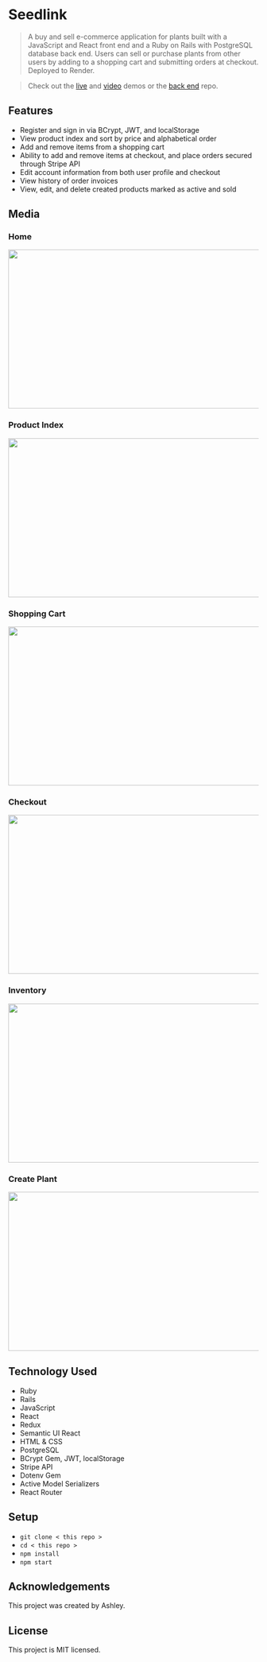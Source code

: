 # Seedlink 
> A buy and sell e-commerce application for plants built with a JavaScript and React front end and a Ruby on Rails with PostgreSQL database back end. Users can sell or purchase plants from other users by adding to a shopping cart and submitting orders at checkout. Deployed to Render.

> Check out the <a href="https://seedlink.netlify.app/">live</a> and <a href="https://vimeo.com/863265175/f85d25b2e3">video</a> demos or the <a href="https://github.com/ashhhlynn/final-marketplace-api">back end</a> repo.

## Features
- Register and sign in via BCrypt, JWT, and localStorage
- View product index and sort by price and alphabetical order
- Add and remove items from a shopping cart
- Ability to add and remove items at checkout, and place orders secured through Stripe API
- Edit account information from both user profile and checkout
- View history of order invoices
- View, edit, and delete created products marked as active and sold

## Media 
### Home
<img width="650" height="320" src="https://user-images.githubusercontent.com/84604278/227614097-af76bb6b-c356-41e9-af10-7b5d6bd35670.png">

### Product Index
<img width="650" height="320" src="https://user-images.githubusercontent.com/84604278/227587296-1b5871f0-92c5-4792-9dce-05451fc0a441.png">

### Shopping Cart
<img width="650" height="320" src="https://user-images.githubusercontent.com/84604278/227553772-03604489-1ec3-4fe1-b4db-fce11467b7e9.png">

### Checkout
<img width="650" height="320" src="https://user-images.githubusercontent.com/84604278/227588119-b350aded-1532-4dba-b680-306d5051dc38.png">

### Inventory
<img width="650" height="320" src="https://user-images.githubusercontent.com/84604278/227588163-8506c97b-7f7a-44e8-8dcf-5fdc4dbf482e.png">

### Create Plant
<img width="650" height="320" src="https://user-images.githubusercontent.com/84604278/227554530-7ee3ecb7-4c73-4f7b-b88e-cd86994f3228.png">

## Technology Used
- Ruby 
- Rails
- JavaScript
- React
- Redux
- Semantic UI React
- HTML & CSS
- PostgreSQL
- BCrypt Gem, JWT, localStorage 
- Stripe API
- Dotenv Gem 
- Active Model Serializers
- React Router

## Setup
- ` git clone < this repo > `
- ` cd < this repo > `
- ` npm install `
- ` npm start `

## Acknowledgements
This project was created by Ashley.

## License
This project is MIT licensed. 
